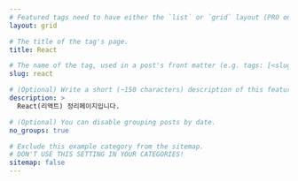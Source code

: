 ```yaml
---
# Featured tags need to have either the `list` or `grid` layout (PRO only).
layout: grid

# The title of the tag's page.
title: React

# The name of the tag, used in a post's front matter (e.g. tags: [<slug>]).
slug: react

# (Optional) Write a short (~150 characters) description of this featured tag.
description: >
  React(리액트) 정리페이지입니다.

# (Optional) You can disable grouping posts by date.
no_groups: true

# Exclude this example category from the sitemap.
# DON'T USE THIS SETTING IN YOUR CATEGORIES!
sitemap: false
---
```


